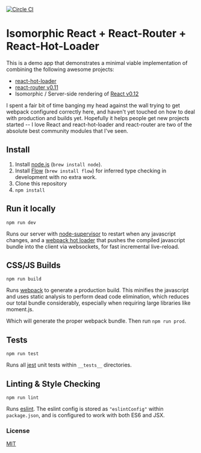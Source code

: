 [![Circle CI](https://circleci.com/gh/irvinebroque/isomorphic-hot-loader.svg?style=svg)](https://circleci.com/gh/irvinebroque/isomorphic-hot-loader)

# Isomorphic React + React-Router + React-Hot-Loader

This is a demo app that demonstrates a minimal viable implementation of combining the following awesome projects:

- [react-hot-loader](https://github.com/gaearon/react-hot-loader)
- [react-router v0.11](https://github.com/rackt/react-router)
- Isomorphic / Server-side rendering of [React v0.12](http://facebook.github.io/react/blog/2014/10/28/react-v0.12.html)

I spent a fair bit of time banging my head against the wall trying to get webpack configured correctly here, and haven't yet touched on how to deal with production and builds yet. Hopefully it helps people get new projects started -- I love React and react-hot-loader and react-router are two of the absolute best community modules that I've seen.

## Install

1. Install [node.js](https://nodejs.org) (`brew install node`).
2. Install [Flow](http://flowtype.org/docs/getting-started.html#_) (`brew install flow`) for inferred type checking in development with no extra work.
3. Clone this repository
4. `npm install`

## Run it locally

`npm run dev`

Runs our server with [node-supervisor](https://github.com/isaacs/node-supervisor) to restart when any javascript changes, and a [webpack hot loader](https://github.com/gaearon/react-hot-loader) that pushes the compiled javascript bundle into the client via websockets, for fast incremental live-reload.

## CSS/JS Builds

`npm run build`

Runs [webpack](http://webpack.github.io) to generate a production build. This minifies the javascript and uses static analysis to perform dead code elimination, which reduces our total bundle considerably, especially when requiring large libraries like moment.js.

Which will generate the proper webpack bundle. Then run `npm run prod`.

## Tests

`npm run test`

Runs all [jest](https://facebook.github.io/jest/) unit tests within `__tests__` directories.

## Linting & Style Checking

`npm run lint`

Runs [eslint](https://github.com/eslint/eslint). The eslint config is stored as `"eslintConfig"` within `package.json`, and is configured to work with both ES6 and JSX.


### License

[MIT](/LICENSE.md)
